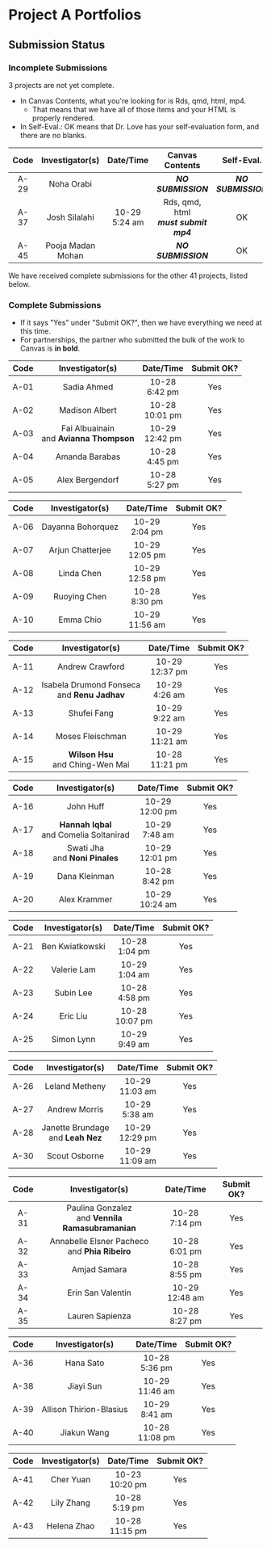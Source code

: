 # Project A Portfolios

## Submission Status

### Incomplete Submissions

3 projects are not yet complete.

- In Canvas Contents, what you're looking for is Rds, qmd, html, mp4.
    - That means that we have all of those items and your HTML is properly rendered.
- In Self-Eval.: OK means that Dr. Love has your self-evaluation form, and there are no blanks.

Code | Investigator(s) | Date/Time | Canvas Contents | Self-Eval. 
:----: | :----------------: | :--------: | :---------------------: | :---------: 
A-29 | Noha Orabi | | **_NO SUBMISSION_** | **_NO SUBMISSION_**  
A-37 | Josh Silalahi | 10-29 <br> 5:24 am | Rds, qmd, html <br> **_must submit mp4_** | OK 
A-45 | Pooja Madan Mohan | | **_NO SUBMISSION_** | OK 

We have received complete submissions for the other 41 projects, listed below.

### Complete Submissions

- If it says "Yes" under "Submit OK?", then we have everything we need at this time.
- For partnerships, the partner who submitted the bulk of the work to Canvas is **in bold**.

Code | Investigator(s) | Date/Time | Submit OK?
:----: | :----------------: | :-----------: | :-----:
A-01 | Sadia Ahmed | 10-28 <br> 6:42 pm | Yes
A-02 | Madison Albert | 10-28 <br> 10:01 pm | Yes
A-03 | Fai Albuainain <br> and **Avianna Thompson** | 10-29 <br> 12:42 pm | Yes
A-04 | Amanda Barabas | 10-28 <br> 4:45 pm | Yes
A-05 | Alex Bergendorf | 10-28 <br> 5:27 pm | Yes

Code | Investigator(s) | Date/Time | Submit OK?
:----: | :----------------: | :-----------: | :-----:
A-06 | Dayanna Bohorquez | 10-29 <br> 2:04 pm | Yes
A-07 | Arjun Chatterjee | 10-29 <br> 12:05 pm | Yes
A-08 | Linda Chen | 10-29 <br> 12:58 pm | Yes
A-09 | Ruoying Chen | 10-28 <br> 8:30 pm | Yes
A-10 | Emma Chio | 10-29 <br> 11:56 am | Yes

Code | Investigator(s) | Date/Time | Submit OK?
:----: | :----------------: | :-----------: | :-----:
A-11 | Andrew Crawford | 10-29 <br> 12:37 pm | Yes
A-12 | Isabela Drumond Fonseca <br> and **Renu Jadhav** | 10-29 <br> 4:26 am | Yes
A-13 | Shufei Fang | 10-29 <br> 9:22 am | Yes
A-14 | Moses Fleischman | 10-29 <br> 11:21 am | Yes
A-15 | **Wilson Hsu** <br> and Ching-Wen Mai | 10-28 <br> 11:21 pm | Yes

Code | Investigator(s) | Date/Time | Submit OK?
:----: | :----------------: | :-----------: | :-----:
A-16 | John Huff | 10-29 <br> 12:00 pm | Yes
A-17 | **Hannah Iqbal** <br> and Comelia Soltanirad | 10-29 <br> 7:48 am | Yes
A-18 | Swati Jha <br> and **Noni Pinales** | 10-29 <br> 12:01 pm | Yes
A-19 | Dana Kleinman | 10-28 <br> 8:42 pm | Yes
A-20 | Alex Krammer | 10-29 <br> 10:24 am | Yes

Code | Investigator(s) | Date/Time | Submit OK?
:----: | :----------------: | :-----------: | :-----:
A-21 | Ben Kwiatkowski | 10-28 <br> 1:04 pm | Yes
A-22 | Valerie Lam | 10-29 <br> 1:04 am | Yes
A-23 | Subin Lee | 10-28 <br> 4:58 pm | Yes
A-24 | Eric Liu | 10-28 <br> 10:07 pm | Yes
A-25 | Simon Lynn | 10-29 <br> 9:49 am | Yes

Code | Investigator(s) | Date/Time | Submit OK?
:----: | :----------------: | :-----------: | :-----:
A-26 | Leland Metheny | 10-29 <br> 11:03 am | Yes
A-27 | Andrew Morris | 10-29 <br> 5:38 am | Yes
A-28 | Janette Brundage <br> and **Leah Nez** | 10-29 <br> 12:29 pm | Yes
A-30 | Scout Osborne | 10-29 <br> 11:09 am | Yes

Code | Investigator(s) | Date/Time | Submit OK?
:----: | :----------------: | :-----------: | :-----:
A-31 | Paulina Gonzalez <br> and **Vennila Ramasubramanian** | 10-28 <br> 7:14 pm | Yes
A-32 | Annabelle Elsner Pacheco <br> and **Phia Ribeiro** | 10-28 <br> 6:01 pm | Yes
A-33 | Amjad Samara | 10-28 <br> 8:55 pm | Yes
A-34 | Erin San Valentin | 10-29 <br> 12:48 am | Yes
A-35 | Lauren Sapienza | 10-28 <br> 8:27 pm | Yes

Code | Investigator(s) | Date/Time | Submit OK?
:----: | :----------------: | :-----------: | :-----:
A-36 | Hana Sato | 10-28 <br> 5:36 pm | Yes
A-38 | Jiayi Sun | 10-29 <br> 11:46 am | Yes
A-39 | Allison Thirion-Blasius | 10-29 <br> 8:41 am | Yes
A-40 | Jiakun Wang | 10-28 <br> 11:08 pm | Yes

Code | Investigator(s) | Date/Time | Submit OK?
:----: | :----------------: | :-----------: | :-----:
A-41 | Cher Yuan | 10-23 <br> 10:20 pm | Yes
A-42 | Lily Zhang | 10-28 <br> 5:19 pm | Yes
A-43 | Helena Zhao | 10-28 <br> 11:15 pm | Yes

